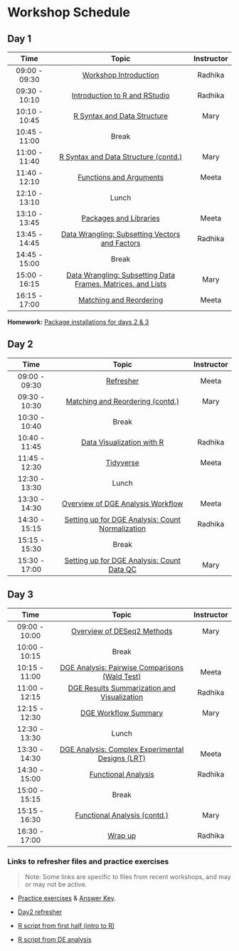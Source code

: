 # Workshop Schedule

## Day 1

| Time            |  Topic  | Instructor |
|:------------------------:|:------------------------------------------------:|:--------:|
|09:00 - 09:30 | [Workshop Introduction](https://hbctraining.github.io/Intro-to-R-with-DGE/lectures/Intro_to_workshop.pdf) | Radhika |
|09:30 - 10:10 | [Introduction to R and RStudio](https://hbctraining.github.io/Intro-to-R/lessons/01_introR-R-and-RStudio.html) | Radhika |
|10:10 - 10:45 | [R Syntax and Data Structure](https://hbctraining.github.io/Intro-to-R/lessons/02_introR-syntax-and-data-structures.html) | Mary |
|10:45 - 11:00 | Break | |
|11:00 - 11:40 | [R Syntax and Data Structure (contd.)](https://hbctraining.github.io/Intro-to-R/lessons/02_introR-syntax-and-data-structures.html) | Mary |
|11:40 - 12:10 | [Functions and Arguments](https://hbctraining.github.io/Intro-to-R/lessons/03_introR-functions-and-arguments.html) | Meeta |
|12:10 - 13:10 | Lunch | |
|13:10 - 13:45 | [Packages and Libraries](https://hbctraining.github.io/Intro-to-R/lessons/03_introR-functions-and-arguments.html) | Meeta |
|13:45 - 14:45 | [Data Wrangling: Subsetting Vectors and Factors](https://hbctraining.github.io/Intro-to-R/lessons/04_introR-data-wrangling.html) | Radhika |
|14:45 - 15:00 | Break | |
|15:00 - 16:15 | [Data Wrangling: Subsetting Data Frames, Matrices, and Lists](https://hbctraining.github.io/Intro-to-R/lessons/05_introR-data-wrangling2.html) | Mary |
|16:15 - 17:00 | [Matching and Reordering](https://hbctraining.github.io/Intro-to-R/lessons/matching_shortened.html) | Meeta |

**Homework:** [Package installations for days 2 & 3](https://hbctraining.github.io/Intro-to-R-with-DGE/#packages-to-be-installed)

## Day 2

| Time            |  Topic  | Instructor |
|:------------------------:|:------------------------------------------------:|:--------:|
|09:00 - 09:30 | [Refresher](https://hbctraining.github.io/Intro-to-R/lessons/animal_table.html) | Meeta |
|09:30 - 10:30 | [Matching and Reordering (contd.)](https://hbctraining.github.io/Intro-to-R/lessons/matching_shortened.html) | Mary |
|10:30 - 10:40 | Break | |
|10:40 - 11:45 | [Data Visualization with R](https://hbctraining.github.io/Intro-to-R/lessons/08_ggplot2.html) | Radhika |
|11:45 - 12:30 | [Tidyverse](https://hbctraining.github.io/Intro-to-R/lessons/07_intro_tidyverse.html) | Meeta |
|12:30 - 13:30 | Lunch | |
|13:30 - 14:30 | [Overview of DGE Analysis Workflow](https://hbctraining.github.io/DGE_workshop/lessons/01_DGE_setup_and_overview.html) | Meeta |
|14:30 - 15:15 | [Setting up for DGE Analysis: Count Normalization](https://hbctraining.github.io/DGE_workshop/lessons/02_DGE_count_normalization.html) | Radhika |
|15:15 - 15:30 | Break | |
|15:30 - 17:00 | [Setting up for DGE Analysis: Count Data QC](https://hbctraining.github.io/DGE_workshop/lessons/03_DGE_QC_analysis.html) | Mary |

## Day 3

| Time            |  Topic  | Instructor |
|:------------------------:|:------------------------------------------------:|:--------:|
|09:00 - 10:00 | [Overview of DESeq2 Methods](https://hbctraining.github.io/DGE_workshop/lessons/04_DGE_DESeq2_analysis.html) | Mary |
|10:00 - 10:15 | Break | |
|10:15 - 11:00 | [DGE Analysis: Pairwise Comparisons (Wald Test)](https://hbctraining.github.io/DGE_workshop/lessons/05_DGE_DESeq2_analysis2.html) | Meeta |
|11:00 - 12:15 | [DGE Results Summarization and Visualization](https://hbctraining.github.io/DGE_workshop/lessons/06_DGE_visualizing_results.html) | Radhika |
|12:15 - 12:30 | [DGE Workflow Summary](https://hbctraining.github.io/DGE_workshop/lessons/07_DGE_summarizing_workflow.html) | Mary |
|12:30 - 13:30 | Lunch | |
|13:30 - 14:30 | [DGE Analysis: Complex Experimental Designs (LRT)](https://hbctraining.github.io/DGE_workshop/lessons/08_DGE_LRT.html) | Meeta |
|14:30 - 15:00 | [Functional Analysis](https://hbctraining.github.io/DGE_workshop/lessons/10_functional_analysis.html) | Radhika |
|15:00 - 15:15 | Break | |
|15:15 - 16:30 | [Functional Analysis (contd.)](https://hbctraining.github.io/DGE_workshop/lessons/10_functional_analysis.html) | Mary |
|16:30 - 17:00 | [Wrap up](https://hbctraining.github.io/Intro-to-R-with-DGE/lectures/Workshop_wrapup.pdf) | Radhika |

### Links to refresher files and practice exercises  

> Note: Some links are specific to files from recent workshops, and may or may not be active.

* [Practice exercises](https://hbctraining.github.io/DGE_workshop/exercises/DGE_analysis_exercises.html) & [Answer Key](https://hbctraining.github.io/DGE_workshop/exercises/DGE_analysis_exercises%20answer_key.html).

* [Day2 refresher]()
* [R script from first half (intro to R)]()
* [R script from DE analysis]()
